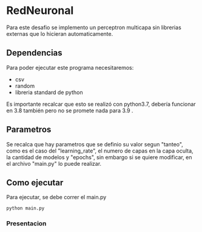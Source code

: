 # RedNeuronal
Para este desafio se implemento un perceptron multicapa sin librerias externas que lo hicieran automaticamente.

## Dependencias
Para poder ejecutar este programa necesitaremos:
- csv
- random
- libreria standard de python 

Es importante recalcar que esto se realizó con python3.7, debería funcionar en 3.8 también pero no se promete nada para 3.9 .

## Parametros
Se recalca que hay parametros que se definio su valor segun "tanteo", como es el caso del "learning_rate", el numero de capas en la capa oculta, la cantidad de modelos y "epochs", sin embargo si se quiere modificar, en el archivo "main.py" lo puede realizar.

## Como ejecutar 
Para ejecutar, se debe correr el main.py
```
python main.py
```



### Presentacion
